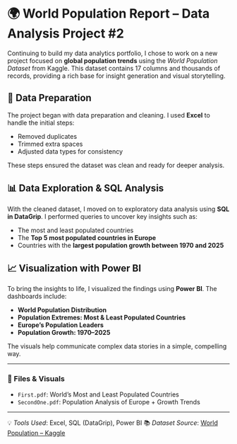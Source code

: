 # 🌍 World Population Report – Data Analysis Project #2

Continuing to build my data analytics portfolio, I chose to work on a new project focused on **global population trends** using the *World Population Dataset* from Kaggle. This dataset contains 17 columns and thousands of records, providing a rich base for insight generation and visual storytelling.

## 🧹 Data Preparation

The project began with data preparation and cleaning. I used **Excel** to handle the initial steps:

* Removed duplicates
* Trimmed extra spaces
* Adjusted data types for consistency

These steps ensured the dataset was clean and ready for deeper analysis.

## 📊 Data Exploration & SQL Analysis

With the cleaned dataset, I moved on to exploratory data analysis using **SQL in DataGrip**. I performed queries to uncover key insights such as:

* The most and least populated countries
* The **Top 5 most populated countries in Europe**
* Countries with the **largest population growth between 1970 and 2025**

## 📈 Visualization with Power BI

To bring the insights to life, I visualized the findings using **Power BI**. The dashboards include:

* **World Population Distribution**
* **Population Extremes: Most & Least Populated Countries**
* **Europe’s Population Leaders**
* **Population Growth: 1970–2025**

The visuals help communicate complex data stories in a simple, compelling way.

---

### 🔗 Files & Visuals

* `First.pdf`: World’s Most and Least Populated Countries
* `SecondOne.pdf`: Population Analysis of Europe + Growth Trends

---

💡 *Tools Used*: Excel, SQL (DataGrip), Power BI
📚 *Dataset Source*: [World Population – Kaggle](https://www.kaggle.com/datasets/iamsouravbanerjee/world-population-dataset)

